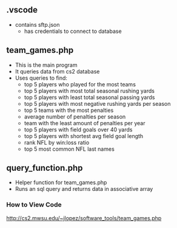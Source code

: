 ## .vscode
  - contains sftp.json
    - has credentials to connect to database
## team_games.php
  - This is the main program
  - It queries data from cs2 database
  - Uses queries to find: 
    - top 5 players who played for the most teams
    - top 5 players with most total seasonal rushing yards 
    - top 5 players with least total seasonal passing yards
    - top 5 players with most negative rushing yards per season
    - top 5 teams with the most penalties
    - average number of penalties per season
    - team with the least amount of penalties per year
    - top 5 players with field goals over 40 yards 
    - top 5 players with shortest avg field goal length
    - rank NFL by win:loss ratio 
    - top 5 most common NFL last names
## query_function.php
  - Helper function for team_games.php
  - Runs an sql query and returns data in associative array
### How to View Code
http://cs2.mwsu.edu/~jlopez/software_tools/team_games.php
